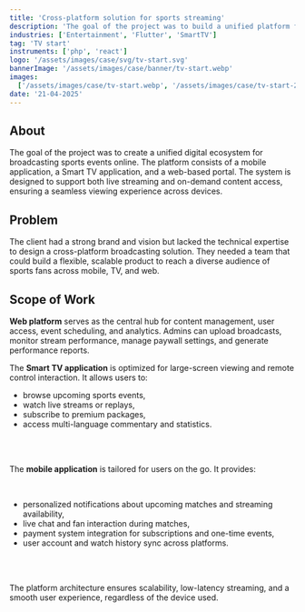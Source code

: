 ```yaml
---
title: 'Cross-platform solution for sports streaming'
description: 'The goal of the project was to build a unified platform for broadcasting sports events across mobile, Smart TV, and web'
industries: ['Entertainment', 'Flutter', 'SmartTV']
tag: 'TV start'
instruments: ['php', 'react']
logo: '/assets/images/case/svg/tv-start.svg'
bannerImage: '/assets/images/case/banner/tv-start.webp'
images:
  ['/assets/images/case/tv-start.webp', '/assets/images/case/tv-start-2.webp']
date: '21-04-2025'
---
```


## About

The goal of the project was to create a unified digital ecosystem for broadcasting sports events online. The platform consists of a mobile application, a Smart TV application, and a web-based portal. The system is designed to support both live streaming and on-demand content access, ensuring a seamless viewing experience across devices.

## Problem

The client had a strong brand and vision but lacked the technical expertise to design a cross-platform broadcasting solution. They needed a team that could build a flexible, scalable product to reach a diverse audience of sports fans across mobile, TV, and web.

## Scope of Work

<p><strong>Web platform</strong> serves as the central hub for content management, user access, event scheduling, and analytics. Admins can upload broadcasts, monitor stream performance, manage paywall settings, and generate performance reports.</p> <p>The <strong>Smart TV application</strong> is optimized for large-screen viewing and remote control interaction. It allows users to:</p>

- browse upcoming sports events,
- watch live streams or replays,
- subscribe to premium packages,
- access multi-language commentary and statistics.

<br>
<br>

<p>The <strong>mobile application</strong> is tailored for users on the go. It provides:</p>

<br>

- personalized notifications about upcoming matches and streaming availability,
- live chat and fan interaction during matches,
- payment system integration for subscriptions and one-time events,
- user account and watch history sync across platforms.

<br>
<br>

<p>The platform architecture ensures scalability, low-latency streaming, and a smooth user experience, regardless of the device used.</p>
